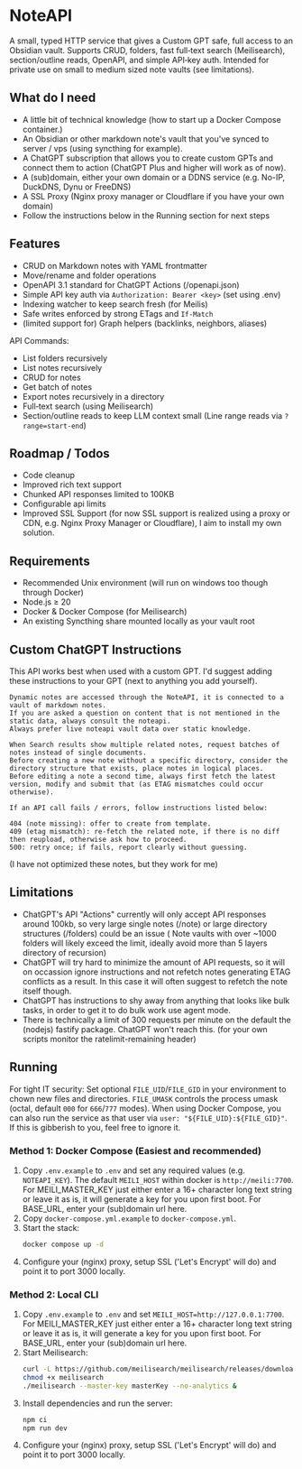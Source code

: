 # NoteAPI

A small, typed HTTP service that gives a Custom GPT safe, full access to an Obsidian vault. Supports CRUD, folders, fast full‑text search (Meilisearch), section/outline reads, OpenAPI, and simple API‑key auth. Intended for private use on small to medium sized note vaults (see limitations).

## What do I need
- A little bit of technical knowledge (how to start up a Docker Compose container.)
- An Obsidian or other markdown note's vault that you've synced to server / vps (using syncthing for example).
- A ChatGPT subscription that allows you to create custom GPTs and connect them to action (ChatGPT Plus and higher will work as of now).
- A (sub)domain, either your own domain or a DDNS service (e.g. No-IP, DuckDNS, Dynu or FreeDNS)
- A SSL Proxy (Nginx proxy manager or Cloudflare if you have your own domain)
- Follow the instructions below in the Running section for next steps

## Features
- CRUD on Markdown notes with YAML frontmatter
- Move/rename and folder operations
- OpenAPI 3.1 standard for ChatGPT Actions (/openapi.json)
- Simple API key auth via `Authorization: Bearer <key>` (set using .env)
- Indexing watcher to keep search fresh (for Meilis)
- Safe writes enforced by strong ETags and `If-Match`
- (limited support for) Graph helpers (backlinks, neighbors, aliases)
  
API Commands:
- List folders recursively
- List notes recursively
- CRUD for notes
- Get batch of notes
- Export notes recursively in a directory
- Full‑text search (using Meilisearch)
- Section/outline reads to keep LLM context small (Line range reads via `?range=start-end`)

## Roadmap / Todos
- Code cleanup
- Improved rich text support 
- Chunked API responses limited to 100KB
- Configurable api limits
- Improved SSL Support (for now SSL support is realized using a proxy or CDN, e.g. Nginx Proxy Manager or Cloudflare), I aim to install my own solution.

## Requirements
- Recommended Unix environment (will run on windows too though through Docker)
- Node.js ≥ 20
- Docker & Docker Compose (for Meilisearch)
- An existing Syncthing share mounted locally as your vault root

## Custom ChatGPT Instructions
This API works best when used with a custom GPT.
I'd suggest adding these instructions to your GPT (next to anything you add yourself).
```
Dynamic notes are accessed through the NoteAPI, it is connected to a vault of markdown notes.
If you are asked a question on content that is not mentioned in the static data, always consult the noteapi.
Always prefer live noteapi vault data over static knowledge. 

When Search results show multiple related notes, request batches of notes instead of single documents. 
Before creating a new note without a specific directory, consider the directory structure that exists, place notes in logical places.
Before editing a note a second time, always first fetch the latest version, modify and submit that (as ETAG mismatches could occur otherwise).

If an API call fails / errors, follow instructions listed below:

404 (note missing): offer to create from template.
409 (etag mismatch): re-fetch the related note, if there is no diff then reupload, otherwise ask how to proceed.
500: retry once; if fails, report clearly without guessing.
```
(I have not optimized these notes, but they work for me)


## Limitations
- ChatGPT's API "Actions" currently will only accept API responses around 100kb, so very large single notes (/note) or large directory structures (/folders) could be an issue ( Note vaults with over ~1000 folders will likely exceed the limit, ideally avoid more than 5 layers directory of recursion)
- ChatGPT will try hard to minimize the amount of API requests, so it will on occassion ignore instructions and not refetch notes generating ETAG conflicts as a result. In this case it will often suggest to refetch the note itself though.
- ChatGPT has instructions to shy away from anything that looks like bulk tasks, in order to get it to do bulk work use agent mode.
- There is technically a limit of 300 requests per minute on the default the (nodejs) fastify package. ChatGPT won't reach this. (for your own scripts monitor the ratelimit-remaining header)

## Running

For tight IT security:
Set optional `FILE_UID`/`FILE_GID` in your environment to chown new files and directories. `FILE_UMASK` controls the process umask (octal, default `000` for `666`/`777` modes). When using Docker Compose, you can also run the service as that user via `user: "${FILE_UID}:${FILE_GID}"`.  If this is gibberish to you, feel free to ignore it.


### Method 1: Docker Compose (Easiest and recommended)
1. Copy `.env.example` to `.env` and set any required values (e.g. `NOTEAPI_KEY`). The default `MEILI_HOST` within docker is `http://meili:7700`. For MEILI_MASTER_KEY just either enter a 16+ character long text string or leave it as is, it will generate a key for you upon first boot. For BASE_URL, enter your (sub)domain url here. 
2. Copy `docker-compose.yml.example` to `docker-compose.yml`.
3. Start the stack:
   ```sh
   docker compose up -d
   ```
4. Configure your (nginx) proxy, setup SSL ('Let's Encrypt' will do) and point it to port 3000 locally.

### Method 2: Local CLI
1. Copy `.env.example` to `.env` and set `MEILI_HOST=http://127.0.0.1:7700`.  For MEILI_MASTER_KEY just either enter a 16+ character long text string or leave it as is, it will generate a key for you upon first boot. For BASE_URL, enter your (sub)domain url here. 
2. Start Meilisearch:
   ```sh
   curl -L https://github.com/meilisearch/meilisearch/releases/download/v1.18.0/meilisearch-linux-amd64 -o meilisearch
   chmod +x meilisearch
   ./meilisearch --master-key masterKey --no-analytics &
   ```
3. Install dependencies and run the server:
   ```sh
   npm ci
   npm run dev
   ```
4. Configure your (nginx) proxy, setup SSL ('Let's Encrypt' will do) and point it to port 3000 locally.
